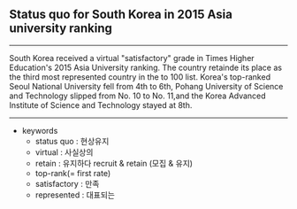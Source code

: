 ## Status quo for South Korea in 2015 Asia university ranking

---

South Korea received a virtual "satisfactory" grade in Times Higher Education's 2015 Asia University ranking. The country retainde its place as the third most represented country in the to 100 list.
Korea's top-ranked Seoul National University fell from 4th to 6th, Pohang University of Science and Technology slipped from No. 10 to No. 11,and the Korea Advanced Institute of Science and Technology stayed at 8th.

---

- keywords
  - status quo : 현상유지
  - virtual : 사실상의
  - retain : 유지하다 recruit & retain (모집 & 유지)
  - top-rank(= first rate)
  - satisfactory : 만족
  - represented : 대표되는
